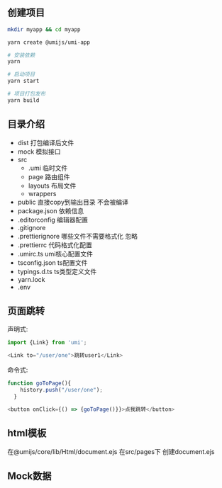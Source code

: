 

## 创建项目

```bash
mkdir myapp && cd myapp

yarn create @umijs/umi-app

# 安装依赖
yarn

# 启动项目
yarn start

# 项目打包发布
yarn build
```



## 目录介绍

- dist 打包编译后文件
- mock 模拟接口
- src 
  -   .umi 临时文件
  -   page 路由组件
  -   layouts 布局文件
  -   wrappers 
- public 直接copy到输出目录 不会被编译
- package.json 依赖信息
- .editorconfig 编辑器配置
- .gitignore 
- .prettierignore 哪些文件不需要格式化 忽略
- .prettierrc 代码格式化配置
- .umirc.ts umi核心配置文件
- tsconfig.json ts配置文件
- typings.d.ts ts类型定义文件
- yarn.lock
- .env 



## 页面跳转

声明式:

```javascript
import {Link} from 'umi';

<Link to="/user/one">跳转user1</Link>   
```

命令式:

```javascript
function goToPage(){
    history.push("/user/one");
  }

<button onClick={() => {goToPage()}}>点我跳转</button>
```



## html模板

在@umijs/core/lib/Html/document.ejs
在src/pages下 创建document.ejs



## Mock数据


